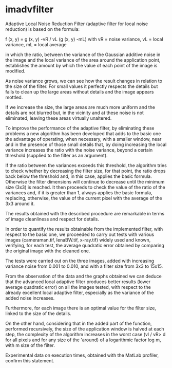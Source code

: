 # imadvfilter

Adaptive Local Noise Reduction Filter (adaptive filter for local noise reduction) is based on the formula:

f (x, y) = g (x, y) -vR / vL (g (x, y) -mL) with vR = noise variance, vL = local variance, mL = local average

in which the ratio, between the variance of the Gaussian additive noise in the image and the local variance of the area around the application point, establishes the amount by which the value of each point of the image is modified.

As noise variance grows, we can see how the result changes in relation to the size of the filter. For small values it perfectly respects the details but fails to clean up the large areas without details and the image appears mottled.

If we increase the size, the large areas are much more uniform and the details are not blurred but, in the vicinity and at these noise is not eliminated, leaving these areas virtually unaltered.

To improve the performance of the adaptive filter, by eliminating these problems a new algorithm has been developed that adds to the basic one the advantage of operating, when necessary, with a smaller window, near and in the presence of those small details that, by doing increasing the local variance increases the ratio with the noise variance, beyond a certain threshold (supplied to the filter as an argument).

If the ratio between the variances exceeds this threshold, the algorithm tries to check whether by decreasing the filter size, for that point, the ratio drops back below the threshold and, in this case, applies the basic formula. Otherwise the filter dimensions will continue to decrease until the minimum size (3x3) is reached. It then proceeds to check the value of the ratio of the variances and, if it is greater than 1, always applies the basic formula, replacing, otherwise, the value of the current pixel with the average of the 3x3 around it.

The results obtained with the described procedure are remarkable in terms of image cleanliness and respect for details.

In order to quantify the results obtainable from the implemented filter, with respect to the basic one, we proceeded to carry out tests with various images (cameraman.tif, lenaBW.tif, x-ray.tif) widely used and known, verifying, for each test, the average quadratic error obtained by comparing the original image with the cleaned one.

The tests were carried out on the three images, added with increasing variance noise from 0.001 to 0.010, and with a filter size from 3x3 to 15x15.

From the observation of the data and the graphs obtained we can deduce that the advanced local adaptive filter produces better results (lower average quadratic error) on all the images tested, with respect to the already excellent local adaptive filter, especially as the variance of the added noise increases.

Furthermore, for each image there is an optimal value for the filter size, linked to the size of the details.

On the other hand, considering that in the added part of the function, performed recursively, the size of the application window is halved at each step, the complexity of the algorithm increases in the worst case (vl / vR> d for all pixels and for any size of the 'around) of a logarithmic factor log m, with m size of the filter.

Experimental data on execution times, obtained with the MatLab profiler, confirm this statement.
